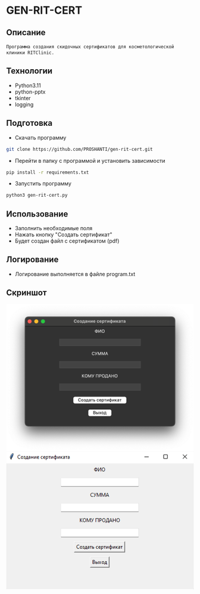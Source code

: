 # GEN-RIT-CERT
## Описание
```text
Программа создания скидочных сертификатов для косметологической клиники RITClinic.
```

## Технологии
- Python3.11
- python-pptx
- tkinter
- logging
## Подготовка
- Скачать программу
```bash
git clone https://github.com/PROSHANTI/gen-rit-cert.git
```
- Перейти в папку с программой и установить зависимости
```bash
pip install -r requirements.txt 
```
- Запустить программу
```bash
python3 gen-rit-cert.py 
```
## Использование
- Заполнить необходимые поля
- Нажать кнопку "Создать сертификат"
- Будет создан файл с сертификатом (pdf)

## Логирование
- Логирование выполняется в файле program.txt

## Скриншот

![MacOS](https://github.com/PROSHANTI/gen-rit-cert/blob/eff91f3b2d3c0e85dd473fdc2b5ebf0177328299/Screenshot_MacOS.png)
![Windows](https://github.com/PROSHANTI/gen-rit-cert/blob/5cf548d94211529cac5927a10ce5e26e8a575f59/Screenshot_windows.png)
